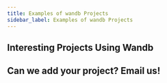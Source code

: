 ```yaml
---
title: Examples of wandb Projects
sidebar_label: Examples of wandb Projects
---
```


## Interesting Projects Using Wandb

## Can we add your project?  Email us!